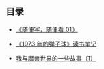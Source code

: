 ## 目录

* [《随便写，随便看 01》](https://tanzhijian.org/posts/dev01)

* [《1973 年的弹子球》读书笔记](https://tanzhijian.org/posts/1973)

* [我与魔兽世界的一些故事（1）](https://tanzhijian.org/posts/some_of_my_wow_1)
